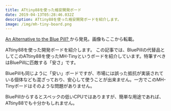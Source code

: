 ```yaml
---
title: ATtiny88を使った格安開発ボード
date: 2019-04-13T05:28:46.032Z
description: ATtiny88を使った格安開発ボードを紹介します。
image: /img/mh-tiny-board.png
---
```

[An Alternative to the Blue Pill?](https://blog.hackster.io/an-alternative-to-the-blue-pill-7e5a8e771afd)から発見。画像もここから転載。

ATtiny88を使った開発ボードを紹介します。
この記事では、BluePillの代替品としてこのATtiny88を使ったMH-Tinyというボードを紹介しています。特筆すべきはBluePillに匹敵する「安さ」です。

BluePillも同じように「安い」ボードですが、市場には誤った抵抗が実装されている個体なども混ざっており、安心して使うことが出来ません。一方でこのMH-Tinyボードはそのような問題がありません。

BluePillからするとスペックの低いCPUではありますが、簡単な用途であれば、ATtiny88でも十分かもしれません。
